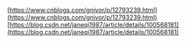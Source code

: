 [https://www.cnblogs.com/gnivor/p/12793239.html](https://www.cnblogs.com/gnivor/p/12793239.html)
[https://blog.csdn.net/janeqi1987/article/details/100568181](https://blog.csdn.net/janeqi1987/article/details/100568181)


